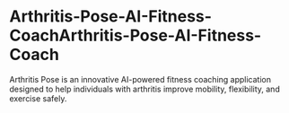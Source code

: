 # Arthritis-Pose-AI-Fitness-CoachArthritis-Pose-AI-Fitness-Coach
Arthritis Pose is an innovative AI-powered fitness coaching application designed to help individuals with arthritis improve mobility, flexibility, and exercise safely.
